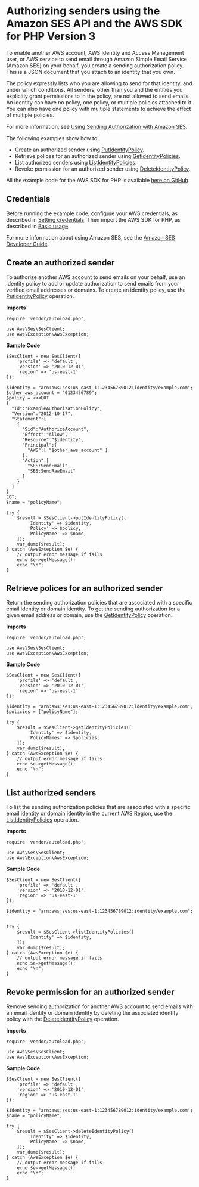 # Authorizing senders using the Amazon SES API and the AWS SDK for PHP Version 3<a name="ses-sender-policy"></a>

To enable another AWS account, AWS Identity and Access Management user, or AWS service to send email through Amazon Simple Email Service \(Amazon SES\) on your behalf, you create a sending authorization policy\. This is a JSON document that you attach to an identity that you own\.

The policy expressly lists who you are allowing to send for that identity, and under which conditions\. All senders, other than you and the entities you explicitly grant permissions to in the policy, are not allowed to send emails\. An identity can have no policy, one policy, or multiple policies attached to it\. You can also have one policy with multiple statements to achieve the effect of multiple policies\.

For more information, see [Using Sending Authorization with Amazon SES](https://docs.aws.amazon.com/ses/latest/DeveloperGuide/sending-authorization.html)\.

The following examples show how to:
+ Create an authorized sender using [PutIdentityPolicy](https://docs.aws.amazon.com/aws-sdk-php/v3/api/api-email-2010-12-01.html#createidentitypolicy)\.
+ Retrieve polices for an authorized sender using [GetIdentityPolicies](https://docs.aws.amazon.com/aws-sdk-php/v3/api/api-email-2010-12-01.html#getidentitypolicies)\.
+ List authorized senders using [ListIdentityPolicies](https://docs.aws.amazon.com/aws-sdk-php/v3/api/api-email-2010-12-01.html#listidentitypolicies)\.
+ Revoke permission for an authorized sender using [DeleteIdentityPolicy](https://docs.aws.amazon.com/aws-sdk-php/v3/api/api-email-2010-12-01.html#deleteidentitypolicy)\.

All the example code for the AWS SDK for PHP is available [here on GitHub](https://github.com/awsdocs/aws-doc-sdk-examples/tree/main/php/example_code)\.

## Credentials<a name="credentials"></a>

Before running the example code, configure your AWS credentials, as described in [Setting credentials](guide_credentials.md)\. Then import the AWS SDK for PHP, as described in [Basic usage](getting-started_basic-usage.md)\.

For more information about using Amazon SES, see the [Amazon SES Developer Guide](https://docs.aws.amazon.com/ses/latest/DeveloperGuide/)\.

## Create an authorized sender<a name="create-an-authorized-sender"></a>

To authorize another AWS account to send emails on your behalf, use an identity policy to add or update authorization to send emails from your verified email addresses or domains\. To create an identity policy, use the [PutIdentityPolicy](https://docs.aws.amazon.com/ses/latest/APIReference/API_PutIdentityPolicy.html) operation\.

 **Imports** 

```
require 'vendor/autoload.php';

use Aws\Ses\SesClient; 
use Aws\Exception\AwsException;
```

 **Sample Code** 

```
$SesClient = new SesClient([
    'profile' => 'default',
    'version' => '2010-12-01',
    'region' => 'us-east-1'
]);

$identity = "arn:aws:ses:us-east-1:123456789012:identity/example.com";
$other_aws_account = "0123456789";
$policy = <<<EOT
{
  "Id":"ExampleAuthorizationPolicy",
  "Version":"2012-10-17",
  "Statement":[
    {
      "Sid":"AuthorizeAccount",
      "Effect":"Allow",
      "Resource":"$identity",
      "Principal":{
        "AWS":[ "$other_aws_account" ]
      },
      "Action":[
        "SES:SendEmail",
        "SES:SendRawEmail"
      ]
    }
  ]
}
EOT;
$name = "policyName";

try {
    $result = $SesClient->putIdentityPolicy([
        'Identity' => $identity,
        'Policy' => $policy,
        'PolicyName' => $name,
    ]);
    var_dump($result);
} catch (AwsException $e) {
    // output error message if fails
    echo $e->getMessage();
    echo "\n";
}
```

## Retrieve polices for an authorized sender<a name="retrieve-polices-for-an-authorized-sender"></a>

Return the sending authorization policies that are associated with a specific email identity or domain identity\. To get the sending authorization for a given email address or domain, use the [GetIdentityPolicy](https://docs.aws.amazon.com/ses/latest/APIReference/API_GetIdentityPolicy.html) operation\.

 **Imports** 

```
require 'vendor/autoload.php';

use Aws\Ses\SesClient; 
use Aws\Exception\AwsException;
```

 **Sample Code** 

```
$SesClient = new SesClient([
    'profile' => 'default',
    'version' => '2010-12-01',
    'region' => 'us-east-1'
]);

$identity = "arn:aws:ses:us-east-1:123456789012:identity/example.com";
$policies = ["policyName"];

try {
    $result = $SesClient->getIdentityPolicies([
        'Identity' => $identity,
        'PolicyNames' => $policies,
    ]);
    var_dump($result);
} catch (AwsException $e) {
    // output error message if fails
    echo $e->getMessage();
    echo "\n";
}
```

## List authorized senders<a name="list-authorized-senders"></a>

To list the sending authorization policies that are associated with a specific email identity or domain identity in the current AWS Region, use the [ListIdentityPolicies](https://docs.aws.amazon.com/ses/latest/APIReference/API_ListIdentityPolicies.html) operation\.

 **Imports** 

```
require 'vendor/autoload.php';

use Aws\Ses\SesClient; 
use Aws\Exception\AwsException;
```

 **Sample Code** 

```
$SesClient = new SesClient([
    'profile' => 'default',
    'version' => '2010-12-01',
    'region' => 'us-east-1'
]);

$identity = "arn:aws:ses:us-east-1:123456789012:identity/example.com";


try {
    $result = $SesClient->listIdentityPolicies([
        'Identity' => $identity,
    ]);
    var_dump($result);
} catch (AwsException $e) {
    // output error message if fails
    echo $e->getMessage();
    echo "\n";
}
```

## Revoke permission for an authorized sender<a name="revoke-permission-for-an-authorized-sender"></a>

Remove sending authorization for another AWS account to send emails with an email identity or domain identity by deleting the associated identity policy with the [DeleteIdentityPolicy](https://docs.aws.amazon.com/ses/latest/APIReference/API_DeleteIdentityPolicy.html) operation\.

 **Imports** 

```
require 'vendor/autoload.php';

use Aws\Ses\SesClient; 
use Aws\Exception\AwsException;
```

 **Sample Code** 

```
$SesClient = new SesClient([
    'profile' => 'default',
    'version' => '2010-12-01',
    'region' => 'us-east-1'
]);

$identity = "arn:aws:ses:us-east-1:123456789012:identity/example.com";
$name = "policyName";

try {
    $result = $SesClient->deleteIdentityPolicy([
        'Identity' => $identity,
        'PolicyName' => $name,
    ]);
    var_dump($result);
} catch (AwsException $e) {
    // output error message if fails
    echo $e->getMessage();
    echo "\n";
}
```